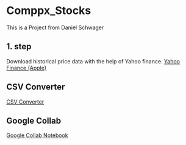 # Comppx_Stocks

This is a Project from Daniel Schwager

## 1. step

Download historical price data with the help of Yahoo finance.
[Yahoo Finance (Apple)](https://finance.yahoo.com/quote/AAPL/history/)

## CSV Converter

[CSV Converter](csv_converter/index.html)

## Google Collab

[Google Collab Notebook](https://colab.research.google.com/drive/1vz6apDn68PF9NG3faSi9S6VAQKqy6FsE#scrollTo=eQVvInM6a0lw)
